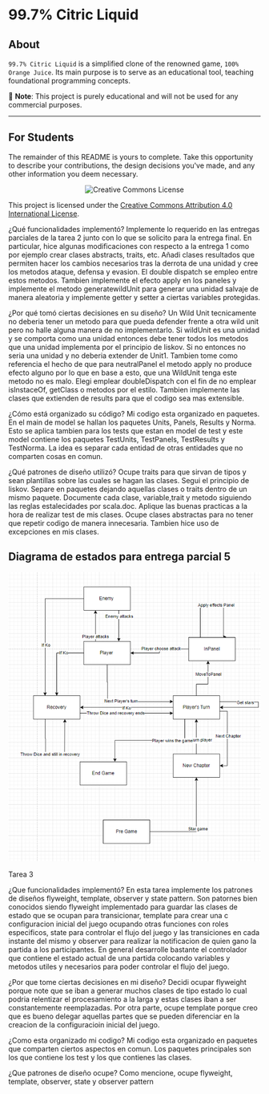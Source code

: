 # 99.7% Citric Liquid

## About

`99.7% Citric Liquid` is a simplified clone of the renowned game, `100% Orange Juice`. Its main
purpose is to serve as an educational tool, teaching foundational programming concepts.

📢 **Note**: This project is purely educational and will not be used for any commercial purposes.

---

## For Students

The remainder of this README is yours to complete. Take this opportunity to describe your
contributions, the design decisions you've made, and any other information you deem necessary.



<div style="text-align:center;">
    <img src="https://i.creativecommons.org/l/by/4.0/88x31.png" alt="Creative Commons License">
</div>

This project is licensed under the [Creative Commons Attribution 4.0 International License](http://creativecommons.org/licenses/by/4.0/).

¿Qué funcionalidades implementó?
Implemente lo requerido en las entregas parciales de la tarea 2 junto con lo que se solicito para la entrega final.   En particular, hice algunas modificaciones con respecto a la entrega 1 como por ejemplo crear clases abstracts, traits, etc.  Añadi clases resultados que permiten hacer los cambios necesarios tras la derrota de una unidad y cree los metodos ataque, defensa y evasion. El double dispatch se empleo entre estos metodos.   Tambien implemente el efecto apply en los paneles y implemente el metodo generatewildUnit para generar una unidad salvaje de manera aleatoria y implemente getter y setter a ciertas variables protegidas.

¿Por qué tomó ciertas decisiones en su diseño?
Un Wild Unit tecnicamente no deberia tener un metodo para que pueda defender frente a otra wild unit pero no halle alguna manera de no implementarlo.   Si wildUnit es una unidad y se comporta como una unidad entonces debe tener todos los metodos que una unidad implementa por el principio de liskov.  Si no entonces no seria una unidad y no deberia extender de Unit1. Tambien tome como referencia el hecho de que para neutralPanel el metodo apply no produce efecto alguno por lo que en base a esto, que una WildUnit tenga este metodo no es malo.
Elegi emplear doubleDispatch con el fin de no emplear isInstaceOf, getClass o metodos por el estilo. Tambien implemente las clases que extienden de results para que el codigo sea mas extensible.

¿Cómo está organizado su código?
Mi codigo esta organizado en paquetes.  En el main de model se hallan los paquetes Units, Panels, Results y Norma.   Esto se aplica tambien para los tests que estan en model de test y este model contiene los paquetes TestUnits, TestPanels, TestResults y TestNorma.
La idea es separar cada entidad de otras entidades que no comparten cosas en comun.

¿Qué patrones de diseño utilizó?
Ocupe traits para que sirvan de tipos y sean plantillas sobre las cuales se hagan las clases.  Segui el principio de liskov.  Separe en paquetes dejando aquellas clases o traits dentro de un mismo paquete.   Documente cada clase, variable,trait y metodo siguiendo las reglas estalecidades por scala.doc.  Aplique las buenas practicas a la hora de realizar test de mis clases.  Ocupe clases abstractas para no tener que repetir codigo de manera innecesaria.  Tambien hice uso de excepciones en mis clases.

## Diagrama de estados para entrega parcial 5

![Diagrama de estados](docs/diagrama-estados.png)


Tarea 3

¿Que funcionalidades implementó?
En esta tarea implemente los patrones de diseños flyweight, template, observer y state pattern. Son patornes bien
conocidos siendo flyweight implementado para guardar las clases de estado que se ocupan para transicionar, template para crear una c
configuracion inicial del juego ocupando otras funciones con roles especificos, state para controlar el flujo del juego y las transiciones en cada instante
del mismo y observer para realizar la notificacion de quien gano la partida a los participantes.
En general desarrolle bastante el controlador que contiene el estado actual de una partida colocando variables y metodos
utiles y necesarios para poder controlar el flujo del juego.

¿Por que tome ciertas decisiones en mi diseño?
Decidi ocupar flyweight porque note que se iban a generar muchos clases de tipo estado lo cual podria relentizar el procesamiento 
a la larga y estas clases iban a ser constantemente reemplazadas.   Por otra parte, ocupe template porque creo que es bueno delegar
aquellas partes que se pueden diferenciar en la creacion de la configuracioin inicial del juego.

¿Como esta organizado mi codigo?
Mi codigo esta organizado en paquetes que comparten ciertos aspectos en comun.   Los paquetes principales son los que contiene
los test y los que contienes las clases.

¿Que patrones de diseño ocupe?
Como mencione, ocupe flyweight, template, observer, state y observer pattern